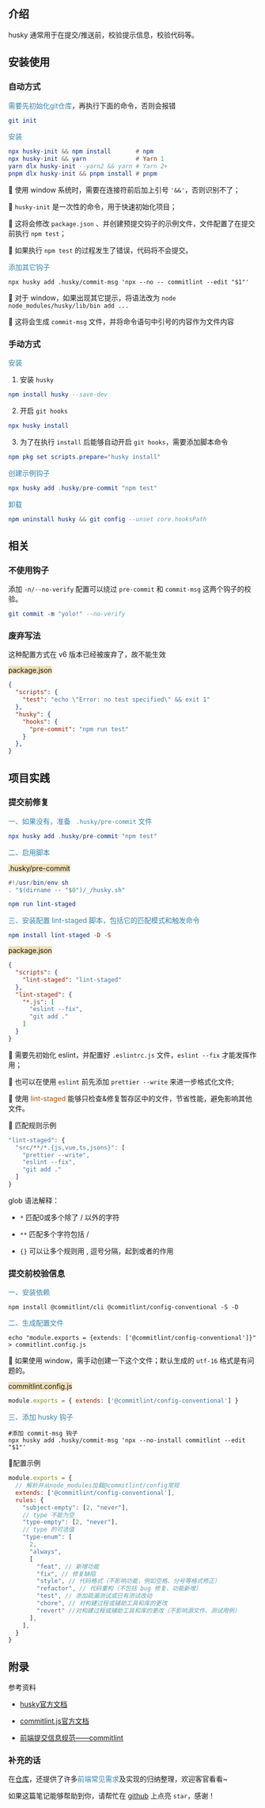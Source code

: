 ## 介绍

husky 通常用于在提交/推送前，校验提示信息，校验代码等。



## 安装使用

### 自动方式

<span style="color: #3a84aa">需要先初始化git仓库</span>，再执行下面的命令，否则会报错

```elm
git init
```

<span style="color: #3a84aa">安装</span>

```elm
npx husky-init && npm install       # npm
npx husky-init && yarn              # Yarn 1
yarn dlx husky-init --yarn2 && yarn # Yarn 2+
pnpm dlx husky-init && pnpm install # pnpm
```

:octopus: 使用 window 系统时，需要在连接符前后加上引号 `'&&'`，否则识别不了；

:turtle: `husky-init` 是一次性的命令，用于快速初始化项目；

:turtle: 这将会修改 `package.json` 、并创建预提交钩子的示例文件，文件配置了在提交前执行 `npm test`；

:turtle: 如果执行 `npm test` 的过程发生了错误，代码将不会提交。



<span style="color: #3a84aa">添加其它钩子</span>

```shell
npx husky add .husky/commit-msg 'npx --no -- commitlint --edit "$1"'
```

:octopus: 对于 window，如果出现其它提示，将语法改为 `node node_modules/husky/lib/bin add ...`

:ghost: 这将会生成 `commit-msg` 文件，并将命令语句中引号的内容作为文件内容



### 手动方式

<span style="color: #3a84aa">安装</span>

1. 安装 `husky`

```elm
npm install husky --save-dev
```

2. 开启 `git hooks`

```elm
npx husky install
```

3. 为了在执行 `install` 后能够自动开启 `git hooks`，需要添加脚本命令

```elm
npm pkg set scripts.prepare="husky install"
```

<span style="color: #3a84aa">创建示例钩子</span>

```elm
npx husky add .husky/pre-commit "npm test"
```

<span style="color: #3a84aa">卸载</span>

```elm
npm uninstall husky && git config --unset core.hooksPath
```



## 相关

### 不使用钩子

添加 `-n/--no-verify` 配置可以绕过 `pre-commit` 和 `commit-msg` 这两个钩子的校验。

```elm
git commit -m "yolo!" --no-verify
```



### 废弃写法

这种配置方式在 v6 版本已经被废弃了，故不能生效

<span style="backGround: #efe0b9">package.json</span>

```json
{
  "scripts": {
    "test": "echo \"Error: no test specified\" && exit 1"
  },
  "husky": {
    "hooks": {
      "pre-commit": "npm run test"
    }
  },
}
```



## 项目实践

### 提交前修复

<span style="color: #3a84aa">一、如果没有，准备 ` .husky/pre-commit` 文件</span>

```elm
npx husky add .husky/pre-commit "npm test"
```

<span style="color: #3a84aa">二、启用脚本</span>

<span style="backGround: #efe0b9">.husky/pre-commit</span>

```elm
#!/usr/bin/env sh
. "$(dirname -- "$0")/_/husky.sh"

npm run lint-staged
```

<span style="color: #3a84aa">三、安装配置 lint-staged 脚本，包括它的匹配模式和触发命令</span>

```elm
npm install lint-staged -D -S
```

<span style="backGround: #efe0b9">package.json</span>

```json
{
  "scripts": {
    "lint-staged": "lint-staged"
  },
  "lint-staged": {
    "*.js": [
      "eslint --fix",
      "git add ."
    ]
  }
}
```

:whale: 需要先初始化 eslint，并配置好 `.eslintrc.js` 文件，`eslint --fix` 才能发挥作用；

:whale: 也可以在使用 `eslint` 前先添加 `prettier --write` 来进一步格式化文件;

:star2: 使用 <span style="color: #a50">lint-staged</span> 能够只检查&修复暂存区中的文件，节省性能，避免影响其他文件。



:whale: 匹配规则示例

```javascript
"lint-staged": {
  "src/**/*.{js,vue,ts,jsons}": [
    "prettier --write",
    "eslint --fix",
    "git add ."
  ]
}
```

glob 语法解释：

- `*` 匹配0或多个除了 / 以外的字符

- `**` 匹配多个字符包括 /

- `{}` 可以让多个规则用 , 逗号分隔，起到或者的作用



### 提交前校验信息

<span style="color: #3a84aa">一、安装依赖</span>

```shell
npm install @commitlint/cli @commitlint/config-conventional -S -D
```

<span style="color: #3a84aa">二、生成配置文件</span>

```shell
echo "module.exports = {extends: ['@commitlint/config-conventional']}" > commitlint.config.js
```

:octopus: 如果使用 window，需手动创建一下这个文件；默认生成的 `utf-16` 格式是有问题的。

<span style="backGround: #efe0b9">commitlint.config.js</span>

```javascript
module.exports = { extends: ['@commitlint/config-conventional'] }
```

<span style="color: #3a84aa">三、添加 husky 钩子</span>

```shell
#添加 commit-msg 钩子
npx husky add .husky/commit-msg 'npx --no-install commitlint --edit "$1"'
```

 

:whale:配置示例

```javascript
module.exports = {
  // 解析并从node_modules加载@commitlint/config常规
  extends: ['@commitlint/config-conventional'],
  rules: {
    "subject-empty": [2, "never"],
    // type 不能为空
    "type-empty": [2, "never"],
    // type 的可选值
    "type-enum": [
      2,
      "always",
      [
        "feat", // 新增功能
        "fix", // 修复缺陷
        "style", // 代码格式（不影响功能，例如空格、分号等格式修正）
        "refactor", // 代码重构（不包括 bug 修复、功能新增）
        "test", // 添加疏漏测试或已有测试改动
        "chore", // 对构建过程或辅助工具和库的更改
        "revert" //对构建过程或辅助工具和库的更改（不影响源文件、测试用例）
      ],
    ],
  }
}
```



## 附录

参考资料

- [husky官方文档](https://typicode.github.io/husky/#/)


- [commitlint.js官方文档](https://commitlint.js.org/#/)
- [前端提交信息规范——commitlint](http://events.jianshu.io/p/0f577906b5d1)



### 补充的话

在[仓库](https://github.com/SpringLoach/power)，还提供了许多<span style="color: #3a84aa">前端常见需求</span>及实现的归纳整理，欢迎客官看看~

如果这篇笔记能够帮助到你，请帮忙在 [github](https://github.com/SpringLoach/power) 上点亮 `star`，感谢！

